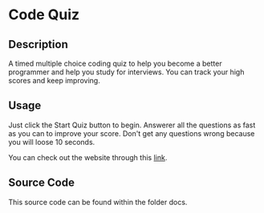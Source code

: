 # Code Quiz

## Description
A timed multiple choice coding quiz to help you become a better programmer and help you study for interviews. You can track your high scores and keep improving.

## Usage
Just click the Start Quiz button to begin. Answerer all the questions as fast as you can to improve your score. Don't get any questions wrong because you will loose 10 seconds.



You can check out the website through this [link](https://ryansheehy0.github.io/Module_4_Challenge/).

## Source Code
This source code can be found within the folder docs.
